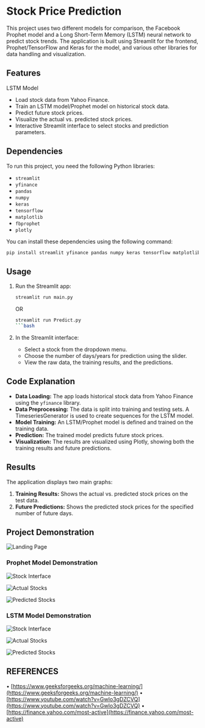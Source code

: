 
# Stock Price Prediction

This project uses two different models for comparison, the Facebook Prophet model and a Long Short-Term Memory (LSTM) neural network to predict stock trends.
The application is built using Streamlit for the frontend, Prophet/TensorFlow and Keras for the model, and various other libraries for data handling and visualization.


## Features
LSTM Model
  - Load stock data from Yahoo Finance.
  - Train an LSTM model/Prophet model on historical stock data.
  - Predict future stock prices.
  - Visualize the actual vs. predicted stock prices.
  - Interactive Streamlit interface to select stocks and prediction parameters.

## Dependencies

To run this project, you need the following Python libraries:

- `streamlit`
- `yfinance`
- `pandas`
- `numpy`
- `keras`
- `tensorflow`
- `matplotlib`
- `fbprophet`
- `plotly`

You can install these dependencies using the following command:

```bash
pip install streamlit yfinance pandas numpy keras tensorflow matplotlib plotly fbprophet
```

## Usage

1. Run the Streamlit app:
   ```bash
   streamlit run main.py
   ```
   OR
   
   ```bash
   streamlit run Predict.py
   ```bash

3. In the Streamlit interface:
   - Select a stock from the dropdown menu.
   - Choose the number of days/years for prediction using the slider.
   - View the raw data, the training results, and the predictions.

## Code Explanation

- **Data Loading:** The app loads historical stock data from Yahoo Finance using the `yfinance` library.
- **Data Preprocessing:** The data is split into training and testing sets. A TimeseriesGenerator is used to create sequences for the LSTM model.
- **Model Training:** An LSTM/Prophet model is defined and trained on the training data.
- **Prediction:** The trained model predicts future stock prices.
- **Visualization:** The results are visualized using Plotly, showing both the training results and future predictions.

## Results

The application displays two main graphs:
1. **Training Results:** Shows the actual vs. predicted stock prices on the test data.
2. **Future Predictions:** Shows the predicted stock prices for the specified number of future days.

## Project Demonstration

![Landing Page](img/01.JPG?raw=true "Landing Page")

### Prophet Model Demonstration

![Stock Interface](img/02.JPG?raw=true "Stock Interface")

![Actual Stocks](img/03.JPG?raw=true "Actual Stocks")

![Predicted Stocks](img/04.JPG?raw=true "Predicted Stocks")


### LSTM Model Demonstration

![Stock Interface](img/05.JPG?raw=true "Stock Interface")

![Actual Stocks](img/06.JPG?raw=true "Actual Stocks")

![Predicted Stocks](img/07.JPG?raw=true "Predicted Stocks")


## REFERENCES
• [https://www.geeksforgeeks.org/machine-learning/](https://www.geeksforgeeks.org/machine-learning/)
• [https://www.youtube.com/watch?v=GwIo3gDZCVQ](https://www.youtube.com/watch?v=GwIo3gDZCVQ)
• [https://finance.yahoo.com/most-active](https://finance.yahoo.com/most-active)
